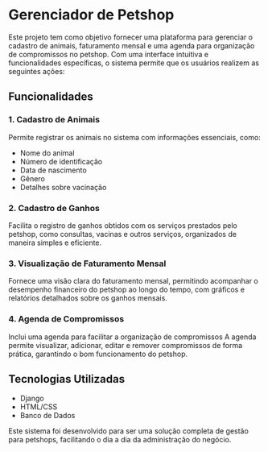 # Gerenciador de Petshop

Este projeto tem como objetivo fornecer uma plataforma para gerenciar o cadastro de animais, faturamento mensal e uma agenda para organização de compromissos no petshop. Com uma interface intuitiva e funcionalidades específicas, o sistema permite que os usuários realizem as seguintes ações:

## Funcionalidades

### 1. Cadastro de Animais
Permite registrar os animais no sistema com informações essenciais, como:
- Nome do animal
- Número de identificação
- Data de nascimento
- Gênero
- Detalhes sobre vacinação

### 2. Cadastro de Ganhos
Facilita o registro de ganhos obtidos com os serviços prestados pelo petshop, como consultas, vacinas e outros serviços, organizados de maneira simples e eficiente.

### 3. Visualização de Faturamento Mensal
Fornece uma visão clara do faturamento mensal, permitindo acompanhar o desempenho financeiro do petshop ao longo do tempo, com gráficos e relatórios detalhados sobre os ganhos mensais.

### 4. Agenda de Compromissos
Inclui uma agenda para facilitar a organização de compromissos
A agenda permite visualizar, adicionar, editar e remover compromissos de forma prática, garantindo o bom funcionamento do petshop.

## Tecnologias Utilizadas
- Django
- HTML/CSS
- Banco de Dados 

Este sistema foi desenvolvido para ser uma solução completa de gestão para petshops, facilitando o dia a dia da administração do negócio.
